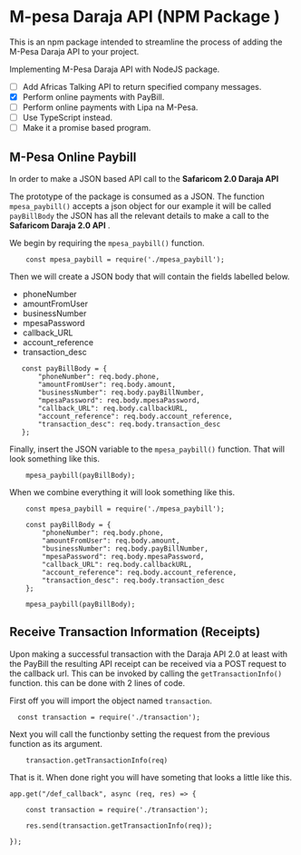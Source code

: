 # M-pesa Daraja API (NPM Package )

This is an npm package intended to streamline the process of adding the M-Pesa Daraja API to your project.

Implementing M-Pesa Daraja API with NodeJS package.
- [ ] Add Africas Talking API to return specified company messages.
- [x] Perform online payments with PayBill.
- [ ] Perform online payments with Lipa na M-Pesa.
- [ ] Use TypeScript instead.
- [ ] Make it a promise based program.

## M-Pesa Online Paybill
In order to make a JSON based API call to the **Safaricom 2.0 Daraja API** 

The prototype of the package is consumed as a JSON. The function ```mpesa_paybill()``` accepts a json object for our example it will be called ```payBillBody``` the JSON has all the relevant details to make a call to the **Safaricom Daraja 2.0 API** .

We begin by requiring the ```mpesa_paybill()``` function.

```JS
    const mpesa_paybill = require('./mpesa_paybill');
 ```
 
 Then we will create a JSON body that will contain the fields labelled below. 
 - phoneNumber
 - amountFromUser
 - businessNumber
 - mpesaPassword
 - callback_URL
 - account_reference
 - transaction_desc
 
 ```JS
    const payBillBody = {
        "phoneNumber": req.body.phone,
        "amountFromUser": req.body.amount,
        "businessNumber": req.body.payBillNumber,
        "mpesaPassword": req.body.mpesaPassword,
        "callback_URL": req.body.callbackURL,
        "account_reference": req.body.account_reference,
        "transaction_desc": req.body.transaction_desc
    };
```
Finally, insert the JSON variable to the ```mpesa_paybill()``` function. That will look something like this.
```JS
    mpesa_paybill(payBillBody);
```

When we combine everything it will look something like this.

```JS
    const mpesa_paybill = require('./mpesa_paybill');
    
    const payBillBody = {
        "phoneNumber": req.body.phone,
        "amountFromUser": req.body.amount,
        "businessNumber": req.body.payBillNumber,
        "mpesaPassword": req.body.mpesaPassword,
        "callback_URL": req.body.callbackURL,
        "account_reference": req.body.account_reference,
        "transaction_desc": req.body.transaction_desc
    };

    mpesa_paybill(payBillBody);
```

## Receive Transaction Information (Receipts)

Upon making a successful transaction with the Daraja API 2.0 at least with the PayBill the resulting API receipt can be received via a POST request to the callback url.
This can be invoked by calling the ```getTransactionInfo()``` function.
this can be done with 2 lines of code.

First off you will import the object named ```transaction```.
```JS
  const transaction = require('./transaction');
```

Next you will call the functionby setting the request from the previous function as its argument.
```JS
    transaction.getTransactionInfo(req)
```

That is it. When done right you will have someting that looks a little like this.
```JS
app.get("/def_callback", async (req, res) => {

    const transaction = require('./transaction');

    res.send(transaction.getTransactionInfo(req));

});
```




